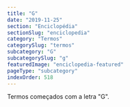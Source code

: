 ```yaml
---
title: "G"
date: "2019-11-25"
section: "Enciclopédia"
sectionSlug: "enciclopedia"
category: "Termos"
categorySlug: "termos"
subcategory: "G"
subcategorySlug: "g"
featuredImage: "enciclopedia-featured"
pageType: "subcategory"
indexOrder: 518
---
```



Termos começados com a letra "G".